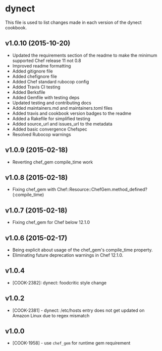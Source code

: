 dynect
======
This file is used to list changes made in each version of the dynect cookbook.

v1.0.10 (2015-10-20)
-------------------
* Updated the requirements section of the readme to make the minimum supported Chef release 11 not 0.8
* Improved readme formatting
* Added gitignore file
* Added chefignore file
* Added Chef standard rubocop config
* Added Travis CI testing
* Added Berksfile
* Added Gemfile with testing deps
* Updated testing and contributing docs
* Added maintainers.md and maintainers.toml files
* Added travis and cookbook version badges to the readme
* Added a Rakefile for simplified testing
* Added source_url and issues_url to the metadata
* Added basic convergence Chefspec
* Resolved Rubocop warnings

v1.0.9 (2015-02-18)
-------------------
- Reverting chef_gem compile_time work

v1.0.8 (2015-02-18)
-------------------
- Fixing chef_gem with Chef::Resource::ChefGem.method_defined?(:compile_time)

v1.0.7 (2015-02-18)
-------------------
- Fixing chef_gem for Chef below 12.1.0

v1.0.6 (2015-02-17)
-------------------
- Being explicit about usage of the chef_gem's compile_time property.
- Eliminating future deprecation warnings in Chef 12.1.0.

v1.0.4
------
- [COOK-2382]: dynect: foodcritic style change

v1.0.2
------
- [COOK-2381] - dynect: /etc/hosts entry does not get updated on
  Amazon Linux due to regex mismatch

v1.0.0
------
- [COOK-1958] - use `chef_gem` for runtime gem requirement
